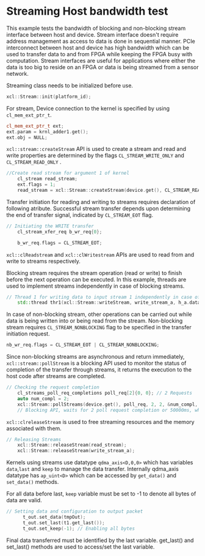 Streaming Host bandwidth test
===============================

This example tests the bandwidth of blocking and non-blocking stream interface between host and device. Stream interface doesn't require address management as access to data is done in sequential manner. PCIe interconnect between host and device has high bandwidth which can be used to transfer data to and from FPGA while keeping the FPGA busy with computation. Stream interfaces are useful for applications where either the data is too big to reside on an FPGA or data is being streamed from a sensor network.

Streaming class needs to be initialized before use.
```c++
xcl::Stream::init(platform_id);
```
For stream, Device connection to the kernel is specified by using `cl_mem_ext_ptr_t`.
```c++
cl_mem_ext_ptr_t ext;
ext.param = krnl_adder1.get();
ext.obj = NULL;
```

`xcl::stream::createStream` API is used to create a stream and read and write properties are determined by the flags `CL_STREAM_WRITE_ONLY` and `CL_STREAM_READ_ONLY` .

```c++
//Create read stream for argument 1 of kernel
    cl_stream read_stream;
    ext.flags = 1;
    read_stream = xcl::Stream::createStream(device.get(), CL_STREAM_READ_ONLY, CL_STREAM, &ext, &ret);
```    
Transfer initiation for reading and writing to streams requires declaration of following atribute. Successful stream transfer  depends upon determining the end of transfer signal, indicated by `CL_STREAM_EOT` flag.
```c++
// Initiating the WRITE transfer
    cl_stream_xfer_req b_wr_req{0};

    b_wr_req.flags = CL_STREAM_EOT;
```      


`xcl::clReadstream` and `xcl::clWritestream` APIs are used to read from and write to streams respectively.

Blocking stream requires the stream operation (read or write) to finish before the next operation can be executed. In this example, threads are used to implement streams independently in case of blocking streams.
```c++
// Thread 1 for writing data to input stream 1 independently in case of default blocking transfers.
    std::thread thr1(xcl::Stream::writeStream, write_stream_a, h_a.data(), vector_size_bytes, &b_wr_req, &ret);
```

In case of non-blocking stream, other operations can be carried out while data is being written into or being read from the stream. Non-blocking stream requires `CL_STREAM_NONBLOCKING` flag to be specified in the transfer initiation request.

```c++
nb_wr_req.flags = CL_STREAM_EOT | CL_STREAM_NONBLOCKING;
```

 Since non-blocking streams are asynchronous and return immediately, `xcl::stream::pollStream` is a blocking API used to monitor the status of completion of the transfer through streams, it returns the execution to the host code after streams are completed.

```c++
// Checking the request completion
    cl_streams_poll_req_completions poll_req[2]{0, 0}; // 2 Requests
    auto num_compl = 2;
    xcl::Stream::pollStreams(device.get(), poll_req, 2, 2, &num_compl, 50000, &ret);
    // Blocking API, waits for 2 poll request completion or 50000ms, whichever occurs first.
  ```  

`xcl::clreleaseStream` is used to free streaming resources and the memory associated with them.
```c++
// Releasing Streams
    xcl::Stream::releaseStream(read_stream);
    xcl::Stream::releaseStream(write_stream_a);
```

Kernels using streams use datatype `qdma_axis<D,0,0>` which has variables `data`,`last` and `keep` to manage the data transfer.
Internally qdma_axis datatype has `ap_uint<D>` which can be accessed by `get_data()` and `set_data()` methods.

For all data before last, `keep` variable must be set to -1 to denote all bytes of data are valid.   

```c++
// Setting data and configuration to output packet
      t_out.set_data(tmpOut);
      t_out.set_last(t1.get_last());
      t_out.set_keep(-1); // Enabling all bytes
```

Final data transferred must be identified by the last variable. get_last() and set_last() methods are used to access/set the last variable.
